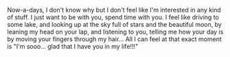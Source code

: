 Now-a-days, I don't know why but I don't feel like I'm interested in any kind of stuff. I just want to be with you, spend time with you. I feel like driving to some lake, and looking up at the sky full of stars and the beautiful moon, by leaning my head on your lap, and listening to you, telling me how your day is by moving your fingers through my hair... All I can feel at that exact moment is "I'm sooo... glad that I have you in my life!!!"